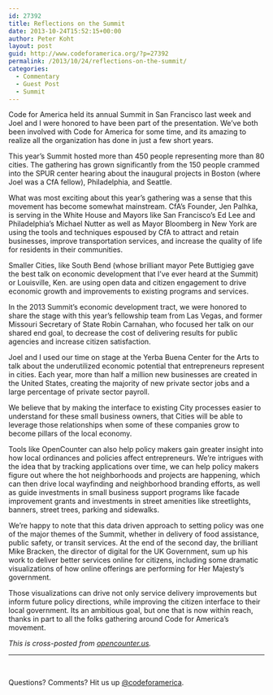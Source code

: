 ```yaml
---
id: 27392
title: Reflections on the Summit
date: 2013-10-24T15:52:15+00:00
author: Peter Koht
layout: post
guid: http://www.codeforamerica.org/?p=27392
permalink: /2013/10/24/reflections-on-the-summit/
categories:
  - Commentary
  - Guest Post
  - Summit
---
```

Code for America held its annual Summit in San Francisco last week and Joel and I were honored to have been part of the presentation. We’ve both been involved with Code for America for some time, and its amazing to realize all the organization has done in just a few short years.

This year’s Summit hosted more than 450 people representing more than 80 cities. The gathering has grown significantly from the 150 people crammed into the SPUR center hearing about the inaugural projects in Boston (where Joel was a CfA fellow), Philadelphia, and Seattle.

What was most exciting about this year’s gathering was a sense that this movement has become somewhat mainstream. CfA’s Founder, Jen Palhka, is serving in the White House and Mayors like San Francisco’s Ed Lee and Philadelphia’s Michael Nutter as well as Mayor Bloomberg in New York are using the tools and techniques espoused by CfA to attract and retain businesses, improve transportation services, and increase the quality of life for residents in their communities.

Smaller Cities, like South Bend (whose brilliant mayor Pete Buttigieg gave the best talk on economic development that I’ve ever heard at the Summit) or Louisville, Ken. are using open data and citizen engagement to drive economic growth and improvements to existing programs and services.

In the 2013 Summit’s economic development tract, we were honored to share the stage with this year’s fellowship team from Las Vegas, and former Missouri Secretary of State Robin Carnahan, who focused her talk on our shared end goal, to decrease the cost of delivering results for public agencies and increase citizen satisfaction.

Joel and I used our time on stage at the Yerba Buena Center for the Arts to talk about the underutilized economic potential that entrepreneurs represent in cities. Each year, more than half a million new businesses are created in the United States, creating the majority of new private sector jobs and a large percentage of private sector payroll.

We believe that by making the interface to existing City processes easier to understand for these small business owners, that Cities will be able to leverage those relationships when some of these companies grow to become pillars of the local economy.

Tools like OpenCounter can also help policy makers gain greater insight into how local ordinances and policies affect entrepreneurs. We’re intrigues with the idea that by tracking applications over time, we can help policy makers figure out where the hot neighborhoods and projects are happening, which can then drive local wayfinding and neighborhood branding efforts, as well as guide investments in small business support programs like facade improvement grants and investments in street amenities like streetlights, banners, street trees, parking and sidewalks.

We’re happy to note that this data driven approach to setting policy was one of the major themes of the Summit, whether in delivery of food assistance, public safety, or transit services. At the end of the second day, the brilliant Mike Bracken, the director of digital for the UK Government, sum up his work to deliver better services online for citizens, including some dramatic visualizations of how online offerings are performing for Her Majesty’s government.

Those visualizations can drive not only service delivery improvements but inform future policy directions, while improving the citizen interface to their local government. Its an ambitious goal, but one that is now within reach, thanks in part to all the folks gathering around Code for America’s movement.

_This is cross-posted from [opencounter.us](http://opencounter.us/blog.html)._

* * *

&nbsp;

Questions? Comments? Hit us up [@codeforamerica](http://twitter.com/codeforamerica).